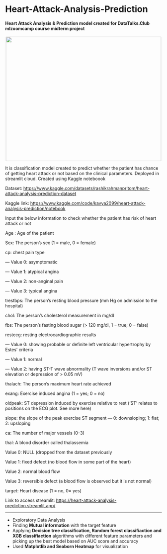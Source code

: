 
# Heart-Attack-Analysis-Prediction

#### Heart Attack Analysis &amp; Prediction model created for DataTalks.Club mlzoomcamp course midterm project
<p align="center">
<img src="https://cdn.dribbble.com/users/2154580/screenshots/6452241/atemlos_loop_heart_v1.0_chriseff_dribbble.gif" width="500" height="400" />
</p>


It is classification model created to predict whether the patient has chance of getting heart attack or not based on the clinical parameters. Deployed in streamlit cloud.
Created using Kaggle noteboook

Dataset: https://www.kaggle.com/datasets/rashikrahmanpritom/heart-attack-analysis-prediction-dataset

Kaggle link: https://www.kaggle.com/code/kavya2099/heart-attack-analysis-prediction/notebook

Input the below information to check whether the patient has risk of heart attack or not

Age : Age of the patient

Sex: The person’s sex (1 = male, 0 = female)


cp: chest pain type

— Value 0: asymptomatic

— Value 1: atypical angina

— Value 2: non-anginal pain

— Value 3: typical angina


trestbps: The person’s resting blood pressure (mm Hg on admission to the hospital)

chol: The person’s cholesterol measurement in mg/dl

fbs: The person’s fasting blood sugar (> 120 mg/dl, 1 = true; 0 = false)

restecg: resting electrocardiographic results

— Value 0: showing probable or definite left ventricular hypertrophy by Estes’ criteria

— Value 1: normal

— Value 2: having ST-T wave abnormality (T wave inversions and/or ST elevation or depression of > 0.05 mV)

thalach: The person’s maximum heart rate achieved

exang: Exercise induced angina (1 = yes; 0 = no)

oldpeak: ST depression induced by exercise relative to rest (‘ST’ relates to positions on the ECG plot. See more here)

slope: the slope of the peak exercise ST segment — 0: downsloping; 1: flat; 2: upsloping

ca: The number of major vessels (0–3)

thal: A blood disorder called thalassemia 

Value 0: NULL (dropped from the dataset previously

Value 1: fixed defect (no blood flow in some part of the heart)

Value 2: normal blood flow

Value 3: reversible defect (a blood flow is observed but it is not normal)

target: Heart disease (1 = no, 0= yes)

Link to access streamlit: https://heart-attack-analysis-prediction.streamlit.app/

-------------------------------------------------------------------------------------------------------------------------------------------------------------

- Exploratory Data Analysis
- Finding **Mutual information** with the target feature
- Applying **Decision tree classification, Random forest classifiaction and XGB classifiaction** algorithms with different feature parameters and picking up the best model based on AUC score and accuracy
- Used **Matplotlib and Seaborn Heatmap** for visualization



